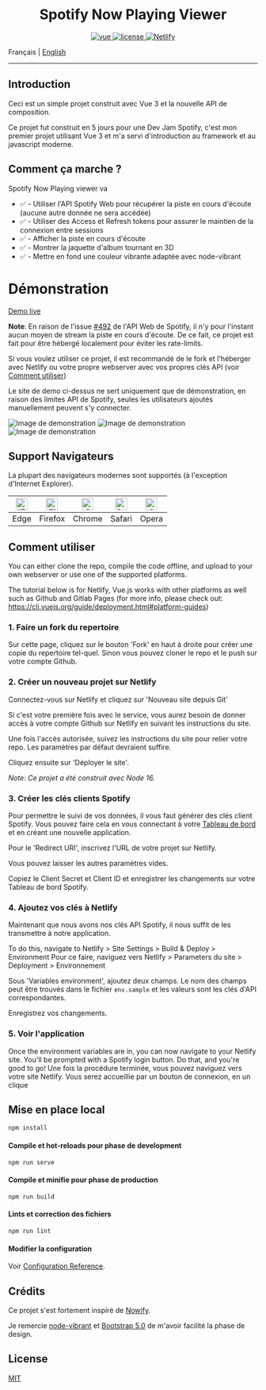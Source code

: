 # <center> Spotify Now Playing Viewer </center>

<p align="center">
  <a href="https://github.com/vuejs/vue">
    <img src="https://img.shields.io/badge/Vue-3.0.0-success" alt="vue">
  </a>
  <a href="https://github.com/Inkapable/spotify-viewer/blob/master/LICENSE">
    <img src="https://img.shields.io/github/license/mashape/apistatus.svg" alt="license">
  </a>
  <a href="https://app.netlify.com/sites/dazzling-visvesvaraya-84f8b1/deploys">
    <img src="https://api.netlify.com/api/v1/badges/3e981827-686d-47bd-b75c-6c60f22882b8/deploy-status" alt="Netlify">
  </a>
</p>


Français | [English](./README.md)

---

## Introduction

Ceci est un simple projet construit avec Vue 3 et la nouvelle API de composition.

Ce projet fut construit en 5 jours pour une Dev Jam Spotify, c'est mon premier projet 
utilisant Vue 3 et m'a servi d'introduction au framework et au javascript moderne.

## Comment ça marche ?

Spotify Now Playing viewer va 

- ✅ - Utiliser l'API Spotify Web pour récupérer la piste en cours d'écoute (aucune autre donnée ne sera accédée)
- ✅ - Utiliser des Access et Refresh tokens pour assurer le maintien de la connexion entre sessions
- ✅ - Afficher la piste en cours d'écoute
- ✅ - Montrer la jaquette d'album tournant en 3D
- ✅ - Mettre en fond une couleur vibrante adaptée avec node-vibrant

# Démonstration

[Demo live](https://spotify.liam.social)

**Note**: En raison de l'issue [#492](https://github.com/spotify/web-api/issues/492) de l'API Web de Spotify, il n'y pour l'instant
aucun moyen de stream la piste en cours d'écoute. De ce fait, ce projet est fait pour être hébergé localement pour éviter les rate-limits.

Si vous voulez utiliser ce projet, il est recommandé de le fork et l'héberger avec Netlify ou votre propre webserver avec vos propres clés API (voir [Comment utiliser](#comment-utiliser))

Le site de demo ci-dessus ne sert uniquement que de démonstration, en raison des limites API de Spotify, seules les utilisateurs
ajoutés manuellement peuvent s'y connecter.

![Image de demonstration](https://i.imgur.com/05SxjxQ.png)
![Image de demonstration](https://i.imgur.com/eyhmYif.png)
![Image de demonstration](https://i.imgur.com/BukzEVz.png)

## Support Navigateurs

La plupart des navigateurs modernes sont supportés (à l'exception d'Internet Explorer).

| [<img src="https://raw.githubusercontent.com/alrra/browser-logos/master/src/edge/edge_48x48.png" alt="IE / Edge" width="24px" height="24px" />](https://godban.github.io/browsers-support-badges/) | [<img src="https://raw.githubusercontent.com/alrra/browser-logos/master/src/firefox/firefox_48x48.png" alt="Firefox" width="24px" height="24px" />](https://godban.github.io/browsers-support-badges/) | [<img src="https://raw.githubusercontent.com/alrra/browser-logos/master/src/chrome/chrome_48x48.png" alt="Chrome" width="24px" height="24px" />](https://godban.github.io/browsers-support-badges/) | [<img src="https://raw.githubusercontent.com/alrra/browser-logos/master/src/safari/safari_48x48.png" alt="Safari" width="24px" height="24px" />](https://godban.github.io/browsers-support-badges/) | [<img src="https://raw.githubusercontent.com/alrra/browser-logos/master/src/opera/opera_48x48.png" alt="Opera" width="24px" height="24px" />](https://godban.github.io/browsers-support-badges/) |
|----------------------------------------------------------------------------------------------------------------------------------------------------------------------------------------------------|--------------------------------------------------------------------------------------------------------------------------------------------------------------------------------------------------------|-----------------------------------------------------------------------------------------------------------------------------------------------------------------------------------------------------|-----------------------------------------------------------------------------------------------------------------------------------------------------------------------------------------------------|--------------------------------------------------------------------------------------------------------------------------------------------------------------------------------------------------|
| Edge                                                                                                                                                                                               | Firefox                                                                                                                                                                                                | Chrome                                                                                                                                                                                              | Safari                                                                                                                                                                                              | Opera                                                                                                                                                                                            |

## Comment utiliser

You can either clone the repo, compile the code offline, and upload to your own webserver or use one of 
the supported platforms.

The tutorial below is for Netlify, Vue.js works with other platforms as well such as Github and Gitlab Pages
(for more info, please check out: https://cli.vuejs.org/guide/deployment.html#platform-guides)

### 1. Faire un fork du repertoire

Sur cette page, cliquez sur le bouton 'Fork' en haut à droite pour créer une copie du repertoire tel-quel. Sinon vous pouvez cloner le repo et le push sur votre compte Github.

### 2. Créer un nouveau projet sur Netlify

Connectez-vous sur Netlify et cliquez sur 'Nouveau site depuis Git'

Si c'est votre première fois avec le service, vous aurez besoin de donner accès à votre compte Github sur Netlify en suivant les instructions du site.

Une fois l'accès autorisée, suivez les instructions du site pour relier votre repo. Les paramètres par défaut devraient suffire.

Cliquez ensuite sur 'Déployer le site'.

_Note: Ce projet a été construit avec Node 16._

### 3. Créer les clés clients Spotify

Pour permettre le suivi de vos données, il vous faut générer des clés client Spotify. Vous pouvez faire cela en vous connectant à votre [Tableau de bord](https://developer.spotify.com/dashboard/applications) et en créant une nouvelle application.

Pour le 'Redirect URI', inscrivez l'URL de votre projet sur Netlify.

Vous pouvez laisser les autres paramètres vides.

Copiez le Client Secret et Client ID et enregistrer les changements sur votre Tableau de bord Spotify.

### 4. Ajoutez vos clés à Netlify

Maintenant que nous avons nos clés API Spotify, il nous suffit de les transmettre à notre application.

To do this, navigate to Netlify > Site Settings > Build & Deploy > Environment
Pour ce faire, naviguez vers Netlify > Parameters du site > Deployment > Environnement

Sous 'Variables environment', ajoutez deux champs. Le nom des champs peut être trouvés dans le fichier `env.sample` et les valeurs sont les clés d'API correspondantes.

Enregistrez vos changements.

### 5. Voir l'application

Once the environment variables are in, you can now navigate to your Netlify site. You'll be prompted with a Spotify login button. Do that, and you're good to go!
Une fois la procédure terminée, vous pouvez naviguez vers votre site Netlify. Vous serez accueillie par un bouton de connexion, en un clique               

## Mise en place local
```
npm install
```

#### Compile et hot-reloads pour phase de development
```
npm run serve
```

#### Compile et minifie pour phase de production
```
npm run build
```

#### Lints et correction des fichiers
```
npm run lint
```

#### Modifier la configuration
Voir [Configuration Reference](https://cli.vuejs.org/config/).

## Crédits

Ce projet s'est fortement inspiré de [Nowify](https://github.com/jonashcroft/Nowify).

Je remercie [node-vibrant](https://github.com/Vibrant-Colors/node-vibrant)
et [Bootstrap 5.0](https://github.com/twbs/bootstrap) de m'avoir facilité la phase de design.

## License

[MIT](https://github.com/Inkapable/spotify-viewer/blob/master/LICENSE)

